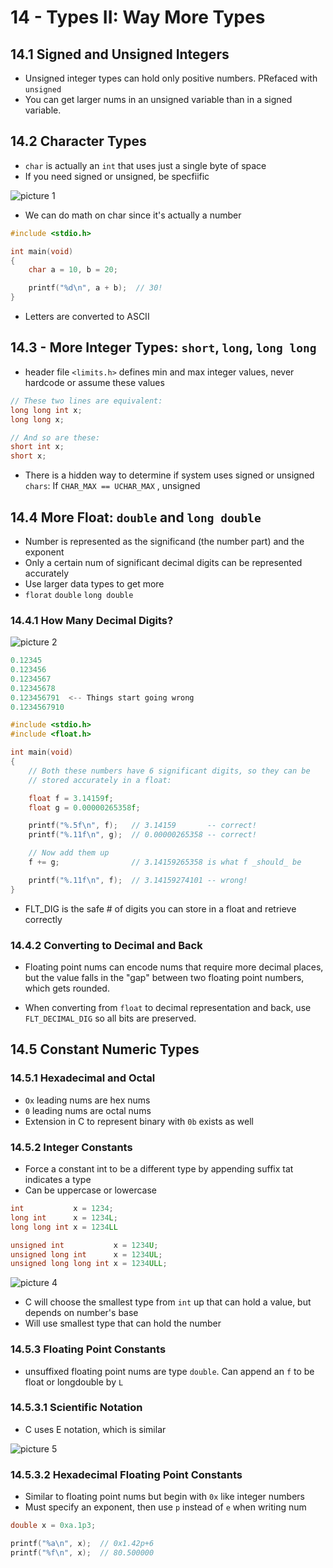 # 14 - Types II: Way More Types

## 14.1 Signed and Unsigned Integers

- Unsigned integer types can hold only positive numbers. PRefaced with `unsigned`
- You can get larger nums in an unsigned variable than in a signed variable.

## 14.2 Character Types

- `char` is actually an `int` that uses just a single byte of space
- If you need signed or unsigned, be specfiific

![picture 1](https://s2.loli.net/2022/09/27/5b9hoCkfQ3IVzmJ.png)  

- We can do math on char since it's actually a number

```c
#include <stdio.h>

int main(void)
{
    char a = 10, b = 20;

    printf("%d\n", a + b);  // 30!
}
```

- Letters are converted to ASCII

## 14.3 - More Integer Types: `short`, `long`, `long long`

- header file `<limits.h>` defines min and max integer values, never hardcode or assume these values

```c
// These two lines are equivalent:
long long int x;
long long x;

// And so are these:
short int x;
short x;
```

- There is a hidden way to determine if system uses signed or unsigned `chars`: If `CHAR_MAX == UCHAR_MAX` , unsigned

## 14.4 More Float: `double` and `long double`

- Number is represented as the significand (the number part) and the exponent
- Only a certain num of significant decimal digits can be represented accurately
- Use larger data types to get more
- `florat` `double` `long double`

### 14.4.1 How Many Decimal Digits?

![picture 2](https://s2.loli.net/2022/09/27/TbFLxYzGvKoacj5.png)  

```c
0.12345
0.123456
0.1234567
0.12345678
0.123456791  <-- Things start going wrong
0.1234567910
```

```c
#include <stdio.h>
#include <float.h>

int main(void)
{
    // Both these numbers have 6 significant digits, so they can be
    // stored accurately in a float:

    float f = 3.14159f;
    float g = 0.00000265358f;

    printf("%.5f\n", f);   // 3.14159       -- correct!
    printf("%.11f\n", g);  // 0.00000265358 -- correct!

    // Now add them up
    f += g;                // 3.14159265358 is what f _should_ be

    printf("%.11f\n", f);  // 3.14159274101 -- wrong!
}
```

- FLT_DIG is the safe # of digits you can store in a float and retrieve correctly

### 14.4.2 Converting to Decimal and Back

- Floating point nums can encode nums that require more decimal places, but the value falls in the "gap" between two floating point numbers, which gets rounded.

- When converting from `float` to decimal representation and back, use `FLT_DECIMAL_DIG` so all bits are preserved.

## 14.5 Constant Numeric Types

### 14.5.1 Hexadecimal and Octal

- `Ox` leading nums are hex nums
- `0` leading nums are octal nums
- Extension in C to represent binary with `0b` exists as well

### 14.5.2 Integer Constants

- Force a constant int to be a different type by appending suffix tat indicates a type
- Can be uppercase or lowercase

```c
int           x = 1234;
long int      x = 1234L;
long long int x = 1234LL

unsigned int           x = 1234U;
unsigned long int      x = 1234UL;
unsigned long long int x = 1234ULL;
```

![picture 4](https://s2.loli.net/2022/09/27/kTCXoDyVcuqvjZ6.png)  

- C will choose the smallest type from `int` up that can hold a value, but depends on number's base
- Will use smallest type that can hold the number

### 14.5.3 Floating Point Constants

- unsuffixed floating point nums are type `double`. Can append an `f` to be float or longdouble by `L`

### 14.5.3.1 Scientific Notation

- C uses E notation, which is similar

![picture 5](https://s2.loli.net/2022/09/27/etMXw5G71sy3EDn.png)  

### 14.5.3.2 Hexadecimal Floating Point Constants

- Similar to floating point nums but begin with `0x` like integer numbers
- Must specify an exponent, then use `p` instead of `e` when writing num

```c
double x = 0xa.1p3;

printf("%a\n", x);  // 0x1.42p+6
printf("%f\n", x);  // 80.500000
```
